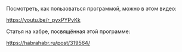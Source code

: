 Посмотреть, как пользоваться программой, можно в этом видео:

https://youtu.be/r_pyxPYPvKk

Статья на хабре, посвящённая этой программе:

https://habrahabr.ru/post/319564/